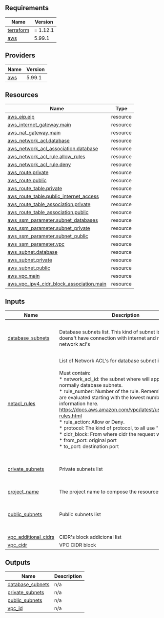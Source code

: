 <!-- BEGIN_TF_DOCS -->


## Requirements

| Name | Version |
|------|---------|
| <a name="requirement_terraform"></a> [terraform](#requirement\_terraform) | = 1.12.1 |
| <a name="requirement_aws"></a> [aws](#requirement\_aws) | 5.99.1 |

## Providers

| Name | Version |
|------|---------|
| <a name="provider_aws"></a> [aws](#provider\_aws) | 5.99.1 |


## Resources

| Name | Type |
|------|------|
| [aws_eip.eip](https://registry.terraform.io/providers/hashicorp/aws/5.99.1/docs/resources/eip) | resource |
| [aws_internet_gateway.main](https://registry.terraform.io/providers/hashicorp/aws/5.99.1/docs/resources/internet_gateway) | resource |
| [aws_nat_gateway.main](https://registry.terraform.io/providers/hashicorp/aws/5.99.1/docs/resources/nat_gateway) | resource |
| [aws_network_acl.database](https://registry.terraform.io/providers/hashicorp/aws/5.99.1/docs/resources/network_acl) | resource |
| [aws_network_acl_association.database](https://registry.terraform.io/providers/hashicorp/aws/5.99.1/docs/resources/network_acl_association) | resource |
| [aws_network_acl_rule.allow_rules](https://registry.terraform.io/providers/hashicorp/aws/5.99.1/docs/resources/network_acl_rule) | resource |
| [aws_network_acl_rule.deny](https://registry.terraform.io/providers/hashicorp/aws/5.99.1/docs/resources/network_acl_rule) | resource |
| [aws_route.private](https://registry.terraform.io/providers/hashicorp/aws/5.99.1/docs/resources/route) | resource |
| [aws_route.public](https://registry.terraform.io/providers/hashicorp/aws/5.99.1/docs/resources/route) | resource |
| [aws_route_table.private](https://registry.terraform.io/providers/hashicorp/aws/5.99.1/docs/resources/route_table) | resource |
| [aws_route_table.public_internet_access](https://registry.terraform.io/providers/hashicorp/aws/5.99.1/docs/resources/route_table) | resource |
| [aws_route_table_association.private](https://registry.terraform.io/providers/hashicorp/aws/5.99.1/docs/resources/route_table_association) | resource |
| [aws_route_table_association.public](https://registry.terraform.io/providers/hashicorp/aws/5.99.1/docs/resources/route_table_association) | resource |
| [aws_ssm_parameter.subnet_databases](https://registry.terraform.io/providers/hashicorp/aws/5.99.1/docs/resources/ssm_parameter) | resource |
| [aws_ssm_parameter.subnet_private](https://registry.terraform.io/providers/hashicorp/aws/5.99.1/docs/resources/ssm_parameter) | resource |
| [aws_ssm_parameter.subnet_public](https://registry.terraform.io/providers/hashicorp/aws/5.99.1/docs/resources/ssm_parameter) | resource |
| [aws_ssm_parameter.vpc](https://registry.terraform.io/providers/hashicorp/aws/5.99.1/docs/resources/ssm_parameter) | resource |
| [aws_subnet.database](https://registry.terraform.io/providers/hashicorp/aws/5.99.1/docs/resources/subnet) | resource |
| [aws_subnet.private](https://registry.terraform.io/providers/hashicorp/aws/5.99.1/docs/resources/subnet) | resource |
| [aws_subnet.public](https://registry.terraform.io/providers/hashicorp/aws/5.99.1/docs/resources/subnet) | resource |
| [aws_vpc.main](https://registry.terraform.io/providers/hashicorp/aws/5.99.1/docs/resources/vpc) | resource |
| [aws_vpc_ipv4_cidr_block_association.main](https://registry.terraform.io/providers/hashicorp/aws/5.99.1/docs/resources/vpc_ipv4_cidr_block_association) | resource |

## Inputs

| Name | Description | Type | Default | Required |
|------|-------------|------|---------|:--------:|
| <a name="input_database_subnets"></a> [database\_subnets](#input\_database\_subnets) | Database subnets list. This kind of subnet is private and doens't have connection with internet and need to have network acl's | <pre>list(object({<br/>    name              = string<br/>    cidr              = string<br/>    availability_zone = string<br/>  }))</pre> | `[]` | no |
| <a name="input_netacl_rules"></a> [netacl\_rules](#input\_netacl\_rules) | List of Network ACL's for database subnet if applicable.<br/><br/>    Must contain:<br/>      * network\_acl\_id: the subnet where will apply the ACL, normally database subnets.<br/>      * rule\_number: Number of the rule. Remember that rules are evaluated starting with the lowest numbered, more information here. https://docs.aws.amazon.com/vpc/latest/userguide/nacl-rules.html<br/>      * rule\_action: Allow or Deny.<br/>      * protocol: The kind of protocol, to all use "-1" <br/>      * cidr\_block: From where cidr the request will income.<br/>      * from\_port: original port<br/>      * to\_port: destination port | <pre>list(object({<br/>    network_acl_id = string<br/>    rule_number    = number<br/>    rule_action    = string<br/>    protocol       = string<br/>    cidr_block     = string<br/>    from_port      = number<br/>    to_port        = number<br/>  }))</pre> | `[]` | no |
| <a name="input_private_subnets"></a> [private\_subnets](#input\_private\_subnets) | Private subnets list | <pre>list(object({<br/>    name              = string<br/>    cidr              = string<br/>    availability_zone = string<br/>  }))</pre> | n/a | yes |
| <a name="input_project_name"></a> [project\_name](#input\_project\_name) | The project name to compose the resources name | `string` | n/a | yes |
| <a name="input_public_subnets"></a> [public\_subnets](#input\_public\_subnets) | Public subnets list | <pre>list(object({<br/>    name              = string<br/>    cidr              = string<br/>    availability_zone = string<br/>  }))</pre> | n/a | yes |
| <a name="input_vpc_additional_cidrs"></a> [vpc\_additional\_cidrs](#input\_vpc\_additional\_cidrs) | CIDR's block addicional list | `list(string)` | `[]` | no |
| <a name="input_vpc_cidr"></a> [vpc\_cidr](#input\_vpc\_cidr) | VPC CIDR block | `string` | n/a | yes |
## Outputs

| Name | Description |
|------|-------------|
| <a name="output_database_subnets"></a> [database\_subnets](#output\_database\_subnets) | n/a |
| <a name="output_private_subnets"></a> [private\_subnets](#output\_private\_subnets) | n/a |
| <a name="output_public_subnets"></a> [public\_subnets](#output\_public\_subnets) | n/a |
| <a name="output_vpc_id"></a> [vpc\_id](#output\_vpc\_id) | n/a |
  
<!-- END_TF_DOCS -->